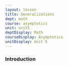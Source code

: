 ```yaml
---
layout: lesson
title: Generalizations
dept: math
course: asymptotics
unit: unit5
deptDisplay: Math
courseDisplay: Asymptotics
unitDisplay: Unit 5
---
```


### Introduction



